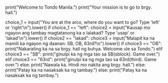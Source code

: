 print("Welcome to Tondo Manila.")
print("Your mission is to go to brgy. hall.")

choice_1 = input("You are at the arco, where do you want to go? Type 'left' or 'right'\n").lower()
if choice_1 == "left":
    choice2 = input("Kausap mo ngayon ang tambay magtatanong ka o lalakad? Type 'usap' or 'lakad'\n").lower()
    if choice2 == "lakad":
        choice3 = input("Malapit ka na mamili ka ngayon ng daanan: SB, OB, 63rd?\n").lower()
        if choice3 == "OB":
            print("Nakarating ka na sa brgy. hall ng buhya. Welcome ule sa Tondo.")
        elif choice3 == "SB":
                  print("ginulpi ka ng mga tao sa SB(sblock). Game over.")
        elif choice3 == "63rd":
                  print("ginulpi ka ng mga tao sa 63rd(third). Game over.")
        else:
            print("Nawala ka. Hindi mo nakita ang brgy. hall.")
    else:
        print("Patay ka na nasaksak ka ng tambay.")
else:
    print("Patay ka na nasaksak ka ng tambay.")
  
